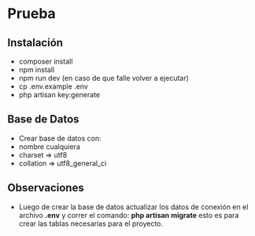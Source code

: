 # Prueba

## Instalación

- composer install
- npm install
- npm run dev (en caso de que falle volver a ejecutar)
- cp .env.example .env
- php artisan key:generate

## Base de Datos

- Crear base de datos con:
- nombre cualquiera
- charset => utf8
- collation => utf8_general_ci

## Observaciones

- Luego de crear la base de datos actualizar los datos de conexión en el archivo **.env** y correr el comando: **php artisan migrate** esto es para crear las tablas necesarias para el proyecto.

